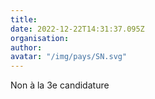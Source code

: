 ```yaml
---
title: 
date: 2022-12-22T14:31:37.095Z
organisation: 
author: 
avatar: "/img/pays/SN.svg"
---
```


Non à la 3e candidature